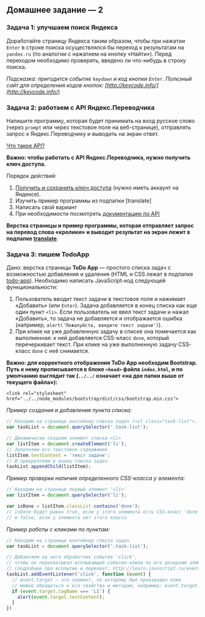 ## Домашнее задание — 2

### Задача 1: улучшаем поиск Яндекса
Доработайте страницу Яндекса таким образом, чтобы при нажатии `Enter` в строке поиска осуществлялся бы переход к результатам на `yandex.ru` (по аналогии с нажатием на кнопку «Найти»). Перед переходом необходимо проверять, введено ли что-нибудь в строку поиска.

*Подсказка: пригодится событие `keydown` и код кнопки `Enter`. Полезный сайт для определения кодов кнопок: [http://keycode.info/](http://keycode.info/)*

### Задача 2: работаем с API Яндекс.Переводчика
Напишите программу, которая будет принимать на вход русское слово (через `prompt` или через текстовое поле на веб-странице), отправлять запрос к Яндекс.Переводчику и выводить на экран ответ.

[Что такое API?](https://mkdev.me/posts/chto-takoe-api-v-veb-prilozheniyah-i-zachem-on-nuzhen)

**Важно: чтобы работать с API Яндекс.Переводчика, нужно получить ключ доступа.**

Порядок действий:

1. [Получить и сохранить ключ доступа](https://tech.yandex.ru/keys/get/?service=trnsl) (нужно иметь аккаунт на Яндексе).
2. Изучить пример программы из подпапки [translate]
3. Написать свой вариант
4. При необходимости посмотреть [документацию по API](https://tech.yandex.ru/translate/doc/dg/reference/translate-docpage/)

**Верстка страницы и пример программы, которая отправляет запрос на перевод слова «кролики» и выводит результат на экран лежит в подпапке [translate](translate/)**.

### Задача 3: пишем TodoApp
Дано: верстка страницы **ToDo App** — простого списка задач с возможностью добавления и удаления (HTML и CSS лежат в подпапке [todo-app](todo-app/)). Необходимо написать JavaScript-код следующей функциональности:

1. Пользователь вводит текст задачи в текстовое поле и нажимает «Добавить» (или `Enter`). Задача добавляется в конец списка как еще один пункт `<li>`. Если пользователь не ввел текст задачи и нажал «Добавить», то задача не добавляется и отображается ошибка (например, `alert('Пожалуйста, введите текст задачи')`).
2. При клике на уже добавленную задачу в списке она помечается как выполненная: к ней добавляется CSS-класс `done`, который перечеркивает текст. При клике на уже выполненную задачу CSS-класс `done` с неё снимается.

**Важно: для корректного отображения ToDo App необходим Bootstrap. Путь к нему прописывается в блоке `<head>` файла `index.html`, и по умолчанию выглядит так (`../../` означает «на две папки выше от текущего файла»):**
```
<link rel="stylesheet" href="../../node_modules/bootstrap/dist/css/bootstrap.min.css">
```

*Пример создания и добавления пункта списка:*
```js
// Находим на странице контейнер списка задач (<ol class="task-list">...</ol>)
var taskList = document.querySelector('.task-list');

// Динамически создаем элемент списка <li>
var listItem = document.createElement('li');
// Заполняем его текстовое содержимое
listItem.textContent = 'текст задачи';
// И прикрепляем в конец списка задач
taskList.appendChild(listItem);
```

*Пример проверки наличия определенного CSS-класса у элемента:*
```js
// Находим на странице первый элемент '<li>'
var listItem = document.querySelector('li');

var isDone = listItem.classList.contains('done');
// isDone будет равен true, если у этого элемента есть CSS-класс 'done',
// и false, если у элемента нет этого класса
```

*Пример работы с кликами по пунктам:*
```js
// Находим на странице контейнер списка задач
var taskList = document.querySelector('.task-list');

// Добавляем на него обработчик события 'click',
// чтобы он перехватывал всплывающие события-клики по его дочерним элементам
// (подробнее про всплытие и перехват: http://learn.javascript.ru/event-bubbling)
taskList.addEventListener('click', function (event) {
  // event.target — это элемент, по которому был произведен клик
  // можно обращаться к его свойства и методам, например: event.target.classList
  if (event.target.tagName === 'LI') {
    alert(event.target.textContent);
  }
})
```
